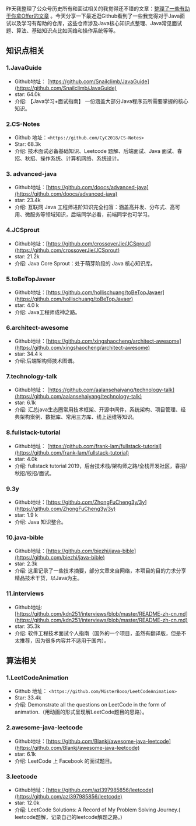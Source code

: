 

昨天我整理了公众号历史所有和面试相关的我觉得还不错的文章：[整理了一些有助于你拿Offer的文章](<https://mp.weixin.qq.com/s?__biz=Mzg2OTA0Njk0OA==&mid=2247485434&idx=1&sn=f6bdf19d2594bf719e149e48d1384340&chksm=cea24831f9d5c1278617d347238f65f0481f36291675f05fabb382b69ea0ff3adae7ee6e6524&token=1452779379&lang=zh_CN#rd>) 。今天分享一下最近逛Github看到了一些我觉得对于Java面试以及学习有帮助的仓库，这些仓库涉及Java核心知识点整理、Java常见面试题、算法、基础知识点比如网络和操作系统等等。

## 知识点相关

### 1.JavaGuide

- Github地址： [https://github.com/Snailclimb/JavaGuide](https://github.com/Snailclimb/JavaGuide)
- star: 64.0k
- 介绍: 【Java学习+面试指南】 一份涵盖大部分Java程序员所需要掌握的核心知识。

### 2.CS-Notes

- Github 地址：`<https://github.com/CyC2018/CS-Notes>`
- Star:  68.3k 
- 介绍: 技术面试必备基础知识、Leetcode 题解、后端面试、Java 面试、春招、秋招、操作系统、计算机网络、系统设计。

### 3. advanced-java

- Github地址：[https://github.com/doocs/advanced-java](https://github.com/doocs/advanced-java)
- star: 23.4k
- 介绍: 互联网 Java 工程师进阶知识完全扫盲：涵盖高并发、分布式、高可用、微服务等领域知识，后端同学必看，前端同学也可学习。

### 4.JCSprout

- Github地址：[https://github.com/crossoverJie/JCSprout](https://github.com/crossoverJie/JCSprout)
- star: 21.2k
- 介绍: Java Core Sprout：处于萌芽阶段的 Java 核心知识库。

### 5.toBeTopJavaer

- Github地址：[https://github.com/hollischuang/toBeTopJavaer](https://github.com/hollischuang/toBeTopJavaer)
- star: 4.0 k
- 介绍: Java工程师成神之路。

### 6.architect-awesome

- Github地址：[https://github.com/xingshaocheng/architect-awesome](https://github.com/xingshaocheng/architect-awesome)
- star: 34.4 k
- 介绍:后端架构师技术图谱。

### 7.technology-talk

- Github地址： [https://github.com/aalansehaiyang/technology-talk](https://github.com/aalansehaiyang/technology-talk)
- star: 6.1k
- 介绍: 汇总java生态圈常用技术框架、开源中间件，系统架构、项目管理、经典架构案例、数据库、常用三方库、线上运维等知识。

### 8.fullstack-tutorial

- Github地址： [https://github.com/frank-lam/fullstack-tutorial](https://github.com/frank-lam/fullstack-tutorial)
- star: 4.0k
- 介绍: fullstack tutorial 2019，后台技术栈/架构师之路/全栈开发社区，春招/秋招/校招/面试。

### 9.3y

- Github地址：[https://github.com/ZhongFuCheng3y/3y](https://github.com/ZhongFuCheng3y/3y)
- star: 1.9 k
- 介绍: Java 知识整合。

### 10.java-bible

- Github地址：[https://github.com/biezhi/java-bible](https://github.com/biezhi/java-bible)
- star: 2.3k
- 介绍:  这里记录了一些技术摘要，部分文章来自网络，本项目的目的力求分享精品技术干货，以Java为主。

### 11.interviews

- Github地址:  [https://github.com/kdn251/interviews/blob/master/README-zh-cn.md](https://github.com/kdn251/interviews/blob/master/README-zh-cn.md)
- star: 35.3k
- 介绍: 软件工程技术面试个人指南（国外的一个项目，虽然有翻译版，但是不太推荐，因为很多内容并不适用于国内）。

## 算法相关

### 1.LeetCodeAnimation

- Github 地址： `<https://github.com/MisterBooo/LeetCodeAnimation>`
- Star:  33.4k
- 介绍: Demonstrate all the questions on LeetCode in the form of animation.（用动画的形式呈现解LeetCode题目的思路）。

### 2.awesome-java-leetcode

- Github地址：[https://github.com/Blankj/awesome-java-leetcode](https://github.com/Blankj/awesome-java-leetcode)
- star: 6.1k
- 介绍:  LeetCode 上 Facebook 的面试题目。

### 3.leetcode

- Github地址：[https://github.com/azl397985856/leetcode](https://github.com/azl397985856/leetcode)
- star: 12.0k
- 介绍:  LeetCode Solutions: A Record of My Problem Solving Journey.( leetcode题解，记录自己的leetcode解题之路。)
